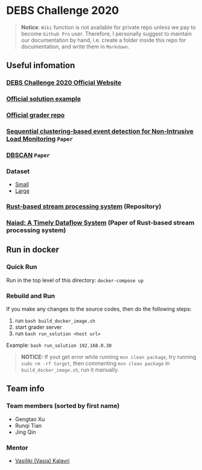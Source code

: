 # **DEBS Challenge 2020**

> **Notice**: `Wiki` function is not available for private repo unless we pay to become `Github Pro` user. Therefore, I personally suggest to maintain our documentation by hand, i.e. create a folder inside this repo for documentation, and write them in `Markdown`.

## **Useful infomation**
### [DEBS Challenge 2020 Official Website](https://2020.debs.org/call-for-grand-challenge-solutions/)
### [Official solution example](https://github.com/dmpalyvos/debs-2020-challenge-local)
### [Official grader repo](https://github.com/dmpalyvos/debs-2020-challenge/tree/testing)
### [Sequential clustering-based event detection for Non-Intrusive Load Monitoring](./docs/papers/SIPP2016_Final.pdf) `Paper`
### [DBSCAN](./docs/papers/DBSCAN.pdf) `Paper`

### Dataset
- [Small](https://drive.google.com/file/d/1CjxfsHexbI5T0Ex8onav_CysMpQZPEoJ/view?usp=sharing)
- [Large](https://chalmersuniversity.app.box.com/s/rct6zpzpanmgf8ddpr9x4pn39m17thm7)

### [Rust-based stream processing system](https://github.com/TimelyDataflow/timely-dataflow) (Repository)
### [Naiad: A Timely Dataflow System](http://sigops.org/s/conferences/sosp/2013/papers/p439-murray.pdf) (Paper of Rust-based stream processing system)

## Run in docker

### Quick Run
Run in the top level of this directory: `docker-compose up`

### Rebuild and Run
If you make any changes to the source codes, then do the following steps:
1. run `bash build_docker_image.sh`
2. start grader server
3. run `bash run_solution <host url>`

Example:
`bash run_solution 192.168.0.30`

> **NOTICE:** If yout get error while running `mvn clean package`, try running `sudo rm -rf target`, then commenting `mvn clean package` in `build_docker_image.sh`, run it manually.

## **Team info**
### Team members (sorted by first name)
- Gengtao Xu
- Runqi Tian
- Jing Qin

### Mentor
- [Vasiliki (Vasia) Kalavri](https://cs-people.bu.edu/vkalavri)
